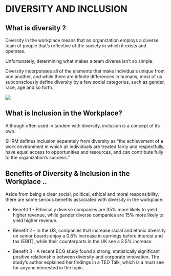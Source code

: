 # DIVERSITY AND INCLUSION

## What is diversity ?

Diversity in the workplace means that an organization employs a diverse team of people that’s reflective of the society in which it exists and operates.

Unfortunately, determining what makes a team diverse isn’t so simple.

Diversity incorporates all of the elements that make individuals unique from one another, and while there are infinite differences in humans, most of us subconsciously define diversity by a few social categories, such as gender, race, age and so forth.


![](https://images.pexels.com/photos/3394141/pexels-photo-3394141.jpeg?auto=compress&cs=tinysrgb&dpr=2&h=650&w=940)

## What is Inclusion in the Workplace?

Although often used in tandem with diversity, inclusion is a concept of its own.

SHRM defines inclusion separately from diversity as “the achievement of a work environment in which all individuals are treated fairly and respectfully, have equal access to opportunities and resources, and can contribute fully to the organization’s success.”

## Benefits of Diversity & Inclusion in the Workplace ..

Aside from being a clear social, political, ethical and moral responsibility, there are some serious benefits associated with diversity in the workplace.

- Benefit 1 - Ethnically diverse companies are 35% more likely to yield higher revenue, while gender diverse companies are 15% more likely to yield higher revenue.

- Benefit 2 - In the US, companies that increase racial and ethnic diversity on senior boards enjoy a 0.8% increase in earnings before interest and tax (EBIT), while their counterparts in the UK see a 3.5% increase.

- Benefit 3 - A recent BCG study found a strong, statistically significant positive relationship between diversity and corporate innovation. The study’s author explained her findings in a TED Talk, which is a must see for anyone interested in the topic.
